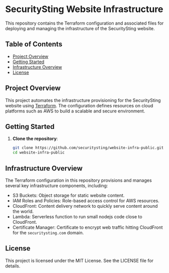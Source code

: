 # SecuritySting Website Infrastructure

This repository contains the Terraform configuration and associated files for deploying and managing the infrastructure of the SecuritySting website. 

## Table of Contents

- [Project Overview](#project-overview)
- [Getting Started](#getting-started)
- [Infrastructure Overview](#infrastructure-overview)
- [License](#license)

## Project Overview

This project automates the infrastructure provisioning for the SecuritySting website using [Terraform](https://www.terraform.io/). The configuration defines resources on cloud platforms such as AWS to build a scalable and secure environment.

## Getting Started

1. **Clone the repository**:
   ```bash
   git clone https://github.com/securitysting/website-infra-public.git
   cd website-infra-public

## Infrastructure Overview
The Terraform configuration in this repository provisions and manages several key infrastructure components, including:

- S3 Buckets: Object storage for static website content.
- IAM Roles and Policies: Role-based access control for AWS resources.
- CloudFront: Content delivery network to quickly serve content around the world.
- Lambda: Serverless function to run small nodejs code close to CloudFront.
- Certificate Manager: Certificate to encrypt web traffic hitting CloudFront for the `securitysting.com` domain.

## License
This project is licensed under the MIT License. See the LICENSE file for details.